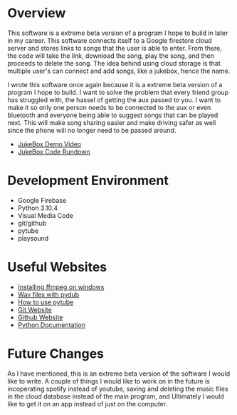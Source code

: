 # Overview

This software is a extreme beta version of a program I hope to build in later in my career. This software connects itself to a Google firestore cloud server and stores links to songs that the user is able to enter. From there, the code will take the link, download the song, play the song, and then proceeds to delete the song. The idea behind using cloud storage is that multiple user's can connect and add songs, like a jukebox, hence the name.

I wrote this software once again because it is a extreme beta version of a program I hope to build. I want to solve the problem that every friend group has struggled with, the hassel of getting the aux passed to you. I want to make it so only one person needs to be connected to the aux or even bluetooth and everyone being able to suggest songs that can be played next. This will make song sharing easier and make driving safer as well since the phone will no longer need to be passed around.

* [JukeBox Demo Video](https://youtu.be/17e97X0b9_c)
* [JukeBox Code Rundown](https://youtu.be/kKh1tc3JZCI)

# Development Environment

* Google Firebase
* Python 3.10.4
* Visual Media Code
* git/github
* pytube
* playsound

# Useful Websites

* [Installing ffmpeg on windows](https://www.geeksforgeeks.org/how-to-install-ffmpeg-on-windows/)
* [Wav files with pydub](https://www.geeksforgeeks.org/working-with-wav-files-in-python-using-pydub/)
* [How to use pytube](https://www.geeksforgeeks.org/download-video-in-mp3-format-using-pytube/)
* [Git Website](https://git-scm.com/download)
* [Github Website](https://github.com/)
* [Python Documentation](https://docs.python.org/3.10/reference/index.html)

# Future Changes

As I have mentioned, this is an extreme beta version of the software I would like to write. A couple of things I would like to work on in the future is incoperating spotify instead of youtube, saving and deleting the music files in the cloud database instead of the main program, and Ultimately I would like to get it on an app instead of just on the computer.
